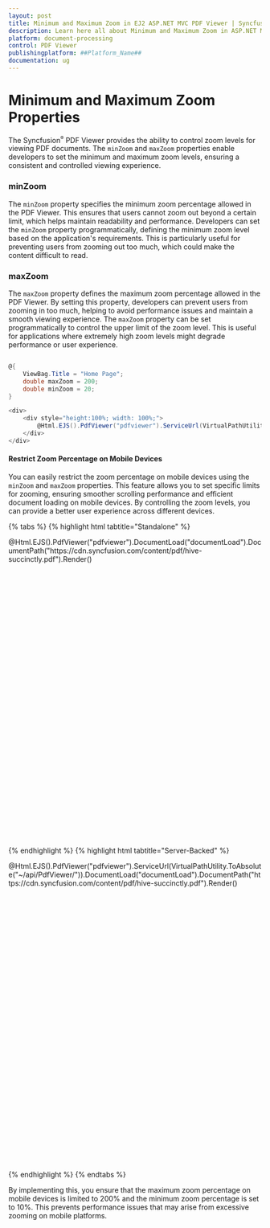 ```yaml
---
layout: post
title: Minimum and Maximum Zoom in EJ2 ASP.NET MVC PDF Viewer | Syncfusion
description: Learn here all about Minimum and Maximum Zoom in ASP.NET MVC PDF Viewer component of Syncfusion Essential JS 2 and more.
platform: document-processing
control: PDF Viewer
publishingplatform: ##Platform_Name##
documentation: ug
---
```


# Minimum and Maximum Zoom Properties

The Syncfusion<sup style="font-size:70%">&reg;</sup> PDF Viewer provides the ability to control zoom levels for viewing PDF documents. The `minZoom` and `maxZoom` properties enable developers to set the minimum and maximum zoom levels, ensuring a consistent and controlled viewing experience.

### minZoom

The `minZoom` property specifies the minimum zoom percentage allowed in the PDF Viewer. This ensures that users cannot zoom out beyond a certain limit, which helps maintain readability and performance. Developers can set the `minZoom` property programmatically, defining the minimum zoom level based on the application's requirements. This is particularly useful for preventing users from zooming out too much, which could make the content difficult to read.

### maxZoom

The `maxZoom` property defines the maximum zoom percentage allowed in the PDF Viewer. By setting this property, developers can prevent users from zooming in too much, helping to avoid performance issues and maintain a smooth viewing experience. The `maxZoom` property can be set programmatically to control the upper limit of the zoom level. This is useful for applications where extremely high zoom levels might degrade performance or user experience.

```cs

@{
    ViewBag.Title = "Home Page";
    double maxZoom = 200;
    double minZoom = 20;
}

<div>
    <div style="height:100%; width: 100%;">
        @Html.EJS().PdfViewer("pdfviewer").ServiceUrl(VirtualPathUtility.ToAbsolute("~/Home/")).DocumentPath("PDF_Succinctly.pdf").MaxZoom(maxZoom).MinZoom(minZoom).Render()
    </div>
</div>
```

#### Restrict Zoom Percentage on Mobile Devices

You can easily restrict the zoom percentage on mobile devices using the `minZoom` and `maxZoom` properties. This feature allows you to set specific limits for zooming, ensuring smoother scrolling performance and efficient document loading on mobile devices. By controlling the zoom levels, you can provide a better user experience across different devices.

{% tabs %}
{% highlight html tabtitle="Standalone" %}

<div style="width:100%;height:600px">
    @Html.EJS().PdfViewer("pdfviewer").DocumentLoad("documentLoad").DocumentPath("https://cdn.syncfusion.com/content/pdf/hive-succinctly.pdf").Render()
</div>

<script>
    function documentLoad() {
        var viewer = document.getElementById('pdfviewer').ej2_instances[0];
        if (ej2_base_1.Browser.isDevice && !viewer.enableDesktopMode) {
            viewer.maxZoom = 200;
            viewer.minZoom = 10;
        }
       else {
            viewer.zoomMode = 'Default';
        }
    }
</script>

{% endhighlight %}
{% highlight html tabtitle="Server-Backed" %}

<div style="width:100%;height:600px">
    @Html.EJS().PdfViewer("pdfviewer").ServiceUrl(VirtualPathUtility.ToAbsolute("~/api/PdfViewer/")).DocumentLoad("documentLoad").DocumentPath("https://cdn.syncfusion.com/content/pdf/hive-succinctly.pdf").Render()
</div>

<script>
    function documentLoad() {
        var viewer = document.getElementById('pdfviewer').ej2_instances[0];
        if (ej2_base_1.Browser.isDevice && !viewer.enableDesktopMode) {
            viewer.maxZoom = 200;
            viewer.minZoom = 10;
        }
       else {
            viewer.zoomMode = 'Default';
        }
    }
</script>
{% endhighlight %}
{% endtabs %}

By implementing this, you ensure that the maximum zoom percentage on mobile devices is limited to 200% and the minimum zoom percentage is set to 10%. This prevents performance issues that may arise from excessive zooming on mobile platforms.